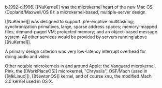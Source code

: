 

b.1992-d.1996. [[NuKernel]] was the microkernel heart of the new Mac OS (Copland/Maxwell/OS 8): a microkernel-based, multiple-server design.

[[NuKernel]] was designed to support: pre-emptive multitasking; synchronization primatives, large, sparse address spaces; memory-mapped files; demand-paged VM; protected memory; and an object-based message system. All other services would be provided by servers running above [[NuKernel]].

A primary design criterion was very low-latency interrupt overhead for doing audio and video.

Other notable microkernels in and around Apple: the Vanguard microkernel, Pink, the [[WorkPlaceOS]] microkernel, "Chrysalis", OSF/Mach (used in [[MkLinux]]), [[NewtonOS]] kernel, and of course xnu, the modified Mach 3.0 kernel used in OS X.